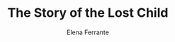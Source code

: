 ---
title: The Story of the Lost Child
author: Elena Ferrante
readingDate: 2016-04-01
layout: book
---